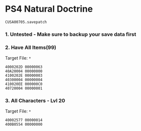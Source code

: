 # PS4 Natural Doctrine

`CUSA00705.savepatch`

### 1. Untested - Make sure to backup your save data first
### 2. Have All Items(99)

Target File: `*`

```
4000202D 00000063
40A20004 00000000
4100202E 00000003
40300004 00000004
410020EE 000000C0
40720004 00000001
```

### 3. All Characters - Lvl 20

Target File: `*`

```
40002577 00000014
400B0554 00000000
```

